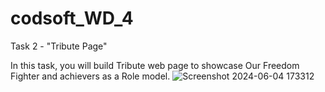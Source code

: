 # codsoft_WD_4
Task 2 - "Tribute Page"

In this task, you will build Tribute web page to showcase Our Freedom Fighter and achievers as a Role model.
![Screenshot 2024-06-04 173312](https://github.com/MeghanaTs05/codsoft_WD_4/assets/167111152/2d786600-b030-47bd-a39a-322f6535f0d4)

